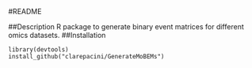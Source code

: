 #README

##Description
R package to generate binary event matrices for different omics datasets.
##Installation
```
library(devtools)
install_github("clarepacini/GenerateMoBEMs")
```
